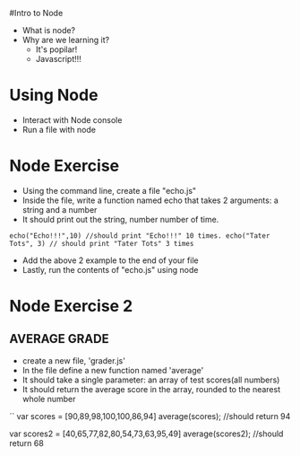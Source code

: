 #Intro to Node

- What is node?
- Why are we learning it?
    - It's popilar!
    - Javascript!!!

# Using Node

- Interact with Node console
- Run a file with node

# Node Exercise

- Using the command line, create a file "echo.js"
- Inside the file, write a function named echo that takes 2 arguments: a string and a number
- It should print out the string, number number of time.

`` echo("Echo!!!",10) //should print "Echo!!!" 10 times.
   echo("Tater Tots", 3) // should print "Tater Tots" 3 times
``

- Add the above 2 example to the end of your file
- Lastly, run the contents of "echo.js" using node

# Node Exercise 2
## AVERAGE GRADE

- create a new file, 'grader.js'
- In the file define a new function named 'average'
- It should take a single parameter: an array of test scores(all numbers)
- It should return the average score in the array, rounded to the nearest whole number

`` 
var scores = [90,89,98,100,100,86,94]
average(scores); //should return 94

var scores2 = [40,65,77,82,80,54,73,63,95,49]
average(scores2); //should return 68
